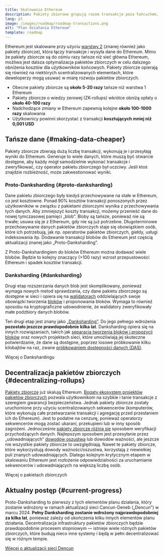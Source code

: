 ```yaml
---
title: Skalowania Ethereum
description: Pakiety zbiorowe grupują razem transakcje poza łańcuchem, zmniejszając koszty dla użytkownika. Jednak sposób, w jaki pakiety zbiorcze wykorzystują dane, jest obecnie zbyt drogi, ograniczając możliwość tanich transakcji. Proto-Danksharding to naprawia.
lang: pl
image: /images/roadmap/roadmap-transactions.png
alt: "Plan działania Ethereum"
template: roadmap
---
```


Ethereum jest skalowane przy użyciu [warstwy 2](/layer-2/#rollups) (znanej również jako pakiety zbiorcze), która łączy transakcje i wysyła dane do Ethereum. Mimo że pakiety zbiorcze są do ośmiu razy tańsze niż sieć główna Ethereum, możliwa jest dalsza optymalizacja pakietów zbiorczych w celu dalszego obniżenia kosztów dla użytkowników końcowych. Pakiety zbiorcze opierają się również na niektórych scentralizowanych elementach, które deweloperzy mogą usuwać w miarę rozwoju pakietów zbiorczych.

<InfoBanner mb={8} title="Koszty transakcji">
  <ul style={{ marginBottom: 0 }}>
    <li>Obecne pakiety zbiorcze są <strong>około 5-20 razy</strong> tańsze niż warstwa 1 Ethereum</li>
    <li>Pakiety zbiorcze o wiedzy zerowej (ZK-rollups) wkrótce obniżą opłaty o <strong>około 40-100 razy</strong></li>
    <li>Nadchodzące zmiany w Ethereum zapewnią kolejne <strong>około 100-1000 razy</strong> skalowania</li>
    <li style={{ marginBottom: 0 }}>Użytkownicy powinni skorzystać z transakcji <strong>kosztujących mniej niż 0,001 USD</strong></li>
  </ul>
</InfoBanner>

## Tańsze dane {#making-data-cheaper}

Pakiety zbiorcze zbierają dużą liczbę transakcji, wykonują je i przesyłają wyniki do Ethereum. Generuje to wiele danych, które muszą być otwarcie dostępne, aby każdy mógł samodzielnie wykonać transakcje i zweryfikować, czy operator pakietu zbiorczego był uczciwy. Jeśli ktoś znajdzie rozbieżność, może zakwestionować wyniki.

### Proto-Danksharding {#proto-danksharding}

Dane pakietu zbiorczego były kiedyś przechowywane na stałe w Ethereum, co jest kosztowne. Ponad 90% kosztów transakcji ponoszonych przez użytkowników w związku z pakietami zbiorczymi wynika z przechowywania tych danych. Aby zmniejszyć koszty transakcji, możemy przenieść dane do nowej tymczasowej pamięci „blob”. Bloby są tańsze, ponieważ nie są trwałe; usuwa się je z Ethereum, gdy nie są już potrzebne. Długoterminowe przechowywanie danych pakietów zbiorczych staje się obowiązkiem osób, które ich potrzebują, jak np. operatorów pakietów zbiorczych, giełdy, usługi indeksowania itp. Dodawanie transakcji blobów do Ethereum jest częścią aktualizacji znanej jako „Proto-Danksharding”.

Z Proto-Dankshardingiem do bloków Ethereum można dodawać wiele blobów. Będzie to kolejny znaczący (>100 razy) wzrost przepustowości Ethereum i spadek kosztów transakcji.

### Danksharding {#danksharding}

Drugi etap rozszerzania danych blob jest skomplikowany, ponieważ wymaga nowych metod sprawdzania, czy dane pakietu zbiorczego są dostępne w sieci i opiera się na [walidatorach](/glossary/#validator) oddzielających swoje obowiązki tworzenia [bloków](/glossary/#block) i proponowania bloków. Wymaga to również sposobu na kryptograficzne udowodnienie, że walidatory zweryfikowały małe podzbiory danych blobów.

Ten drugi etap jest znany jako [„Danksharding”](/roadmap/danksharding/). Do jego pełnego wdrożenia **pozostało jeszcze prawdopodobnie kilka lat**. Danksharding opiera się na innych rozwiązaniach, takich jak [separacja tworzenia bloków i propozycji bloków](/roadmap/pbs) oraz nowych projektach sieci, które umożliwiają jej skuteczne potwierdzanie, że dane są dostępne, poprzez losowe próbkowanie kilku kilobajtów na raz, zwane [próbkowaniem dostępności danych (DAS)](/developers/docs/data-availability).

<ButtonLink variant="outline-color" href="/roadmap/danksharding/">Więcej o Dankshardingu</ButtonLink>

## Decentralizacja pakietów zbiorczych {#decentralizing-rollups}

[Pakiety zbiorcze](/layer-2) już skalują Ethereum. [Bogaty ekosystem projektów pakietów zbiorczych](https://l2beat.com/scaling/tvl) pozwala użytkownikom na szybkie i tanie transakcje z szeregiem gwarancji bezpieczeństwa. Jednak pakiety zbiorcze zostały uruchomione przy użyciu scentralizowanych sekwencerów (komputerów, które wykonują całe przetwarzanie transakcji i agregację przed przesłaniem ich do Ethereum). Jest to podatne na cenzurę, ponieważ operatorzy sekwencerów mogą zostać ukarani, przekupieni lub w inny sposób zagrożeni. Jednocześnie [pakiety zbiorcze różnią się](https://l2beat.com) sposobem weryfikacji przychodzących danych. Najlepszym sposobem jest przesyłanie przez „udowadniających” [dowodów oszustwa](/glossary/#fraud-proof) lub dowodów ważności, ale jeszcze nie wszystkie pakiety zbiorcze to uwzględniają. Nawet te pakiety zbiorcze, które wykorzystują dowody ważności/oszustwa, korzystają z niewielkiej puli znanych udowadniających. Dlatego kolejnym krytycznym etapem w skalowaniu Ethereum jest rozłożenie odpowiedzialności za uruchamianie sekwencerów i udowadniających na większą liczbę osób.

<ButtonLink variant="outline-color" href="/developers/docs/scaling/">Więcej o pakietach zbiorczych</ButtonLink>

## Aktualny postęp {#current-progress}

Proto-Danksharding to pierwszy z tych elementów planu działania, który zostanie wdrożony w ramach aktualizacji sieci Cancun-Deneb („Dencun”) w marcu 2024. **Pełny Danksharding zostanie wdrożony najprawdopodobniej za kilka lat**, ponieważ zależy od ukończenia kilku innych elementów planu działania. Decentralizacja infrastruktury pakietów zbiorczych będzie prawdopodobnie procesem stopniowym — istnieje wiele różnych pakietów zbiorczych, które budują nieco inne systemy i będą w pełni decentralizować się w różnym tempie.

[Więcej o aktualizacji sieci Dencun](/roadmap/dencun/)

<QuizWidget quizKey="scaling" />
